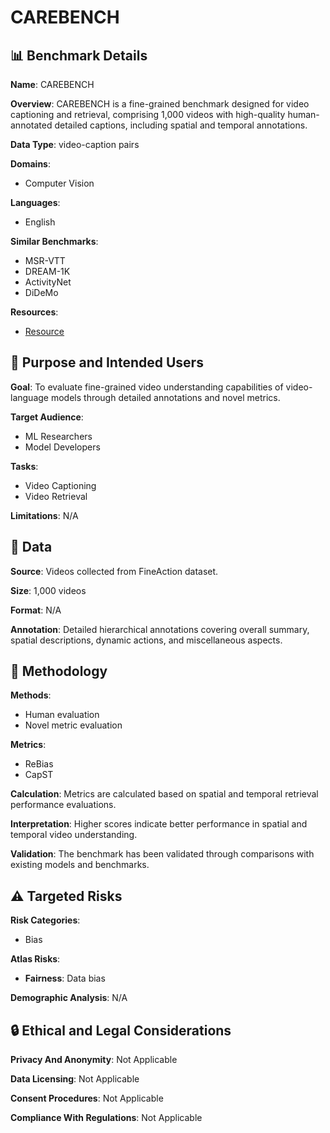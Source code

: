 # CAREBENCH

## 📊 Benchmark Details

**Name**: CAREBENCH

**Overview**: CAREBENCH is a fine-grained benchmark designed for video captioning and retrieval, comprising 1,000 videos with high-quality human-annotated detailed captions, including spatial and temporal annotations.

**Data Type**: video-caption pairs

**Domains**:
- Computer Vision

**Languages**:
- English

**Similar Benchmarks**:
- MSR-VTT
- DREAM-1K
- ActivityNet
- DiDeMo

**Resources**:
- [Resource](https://carebench.github.io)

## 🎯 Purpose and Intended Users

**Goal**: To evaluate fine-grained video understanding capabilities of video-language models through detailed annotations and novel metrics.

**Target Audience**:
- ML Researchers
- Model Developers

**Tasks**:
- Video Captioning
- Video Retrieval

**Limitations**: N/A

## 💾 Data

**Source**: Videos collected from FineAction dataset.

**Size**: 1,000 videos

**Format**: N/A

**Annotation**: Detailed hierarchical annotations covering overall summary, spatial descriptions, dynamic actions, and miscellaneous aspects.

## 🔬 Methodology

**Methods**:
- Human evaluation
- Novel metric evaluation

**Metrics**:
- ReBias
- CapST

**Calculation**: Metrics are calculated based on spatial and temporal retrieval performance evaluations.

**Interpretation**: Higher scores indicate better performance in spatial and temporal video understanding.

**Validation**: The benchmark has been validated through comparisons with existing models and benchmarks.

## ⚠️ Targeted Risks

**Risk Categories**:
- Bias

**Atlas Risks**:
- **Fairness**: Data bias

**Demographic Analysis**: N/A

## 🔒 Ethical and Legal Considerations

**Privacy And Anonymity**: Not Applicable

**Data Licensing**: Not Applicable

**Consent Procedures**: Not Applicable

**Compliance With Regulations**: Not Applicable

